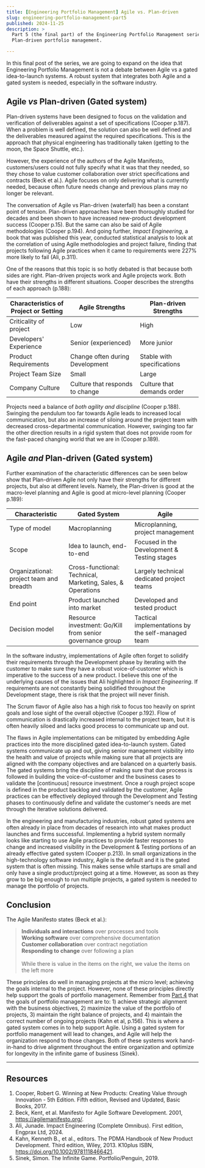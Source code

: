 ```yaml
---
title: [Engineering Portfolio Management] Agile vs. Plan-driven
slug: engineering-portfolio-management-part5
published: 2024-11-25
description: >
  Part 5 (the final part) of the Engineering Portfolio Management series: a discussion on Agile vs
  Plan-driven portfolio management.

---
```


In this final post of the series, we are going to expand on the idea that Engineering Portfolio
Management is not a debate between Agile vs a gated idea-to-launch systems. A robust system that
integrates both Agile and a gated system is needed, especially in the software industry.

## Agile _vs_ Plan-driven (Gated system)

Plan-driven systems have been designed to focus on the validation and verification of deliverables
against a set of specifications (Cooper p.187). When a problem is well defined, the solution can
also be well defined and the deliverables measured against the required specifications. This is the
approach that physical engineering has traditionally taken (getting to the moon, the Space Shuttle,
etc.).

However, the experience of the authors of the Agile Manifesto, customers/users could not fully
specify what it was that they needed, so they chose to value customer collaboration over strict
specifications and contracts (Beck et al.). Agile focuses on only delivering what is currently
needed, because often future needs change and previous plans may no longer be relevant.

The conversation of Agile vs Plan-driven (waterfall) has been a constant point of tension.
Plan-driven approaches have been thoroughly studied for decades and been shown to have increased
new-product development success (Cooper p.15). But the same can also be said of Agile methodologies
(Cooper p.194). And going further, _Impact Engineering_, a book that was published this year,
conducted statistical analysis to look at the correlation of using Agile methodologies and project
failure, finding that projects following Agile practices when it came to requirements were 227% more
likely to fail (Ali, p.311). 

One of the reasons that this topic is so hotly debated is that because both sides are right.
Plan-driven projects work and Agile projects work. Both have their strengths in different
situations. Cooper describes the strengths of each approach (p.188):

| Characteristics of<br/>Project or Setting | Agile Strengths | Plan-driven Strengths |
| ----------------------------------------- | --------------- | --------------------- |
| Criticality of project | Low | High |
| Developers' Experience | Senior (experienced) | More junior |
| Product Requirements | Change often during Development | Stable with specifications |
| Project Team Size | Small | Large |
| Company Culture | Culture that responds to change | Culture that demands order |

Projects need a balance of _both agility and discipline_ (Cooper p.188). Swinging the pendulum too
far towards Agile leads to increased local communication, but also an increase of siloing around the
project team with decreased cross-departmental communication. However, swinging too far the other
direction results in a rigid system that does not provide room for the fast-paced changing world
that we are in (Cooper p.189). 


## Agile _and_ Plan-driven (Gated system)

Further examination of the characteristic differences can be seen below show that Plan-driven Agile
not only have their strengths for different projects, but also at different levels. Namely, the
Plan-driven is good at the macro-level planning and Agile is good at micro-level planning (Cooper
p.189):

| Characteristic | Gated System | Agile |
| -------------- | ----- | ------------ |
| Type of model | Macroplanning | Microplanning, project management |
| Scope | Idea to launch, end-to-end | Focused in the Development & Testing stages | 
| Organizational: project team and breadth | Cross-functional: Technical,<br/>Marketing, Sales, & Operations | Largely technical dedicated project teams |
| End point | Product launched into market | Developed and tested product |
| Decision model | Resource investment: Go/Kill from senior governance group | Tactical implementations by the self-managed team |

In the software industry, implementations of Agile often forget to solidify their requirements
through the Development phase by iterating with the customer to make sure they have a robust
voice-of-customer which is imperative to the success of a new product. I believe this one of the
underlying causes of the issues that Ali highlighted in _Impact Engineering_. If requirements are
not constantly being solidified throughout the Development stage, there is risk that the project
will never finish.

The Scrum flavor of Agile also has a high risk to focus too heavily on sprint goals and lose sight
of the overall objective (Cooper p.192). Flow of communication is drastically increased internal to
the project team, but it is often heavily siloed and lacks good process to communicate up and out.

The flaws in Agile implementations can be mitigated by embedding Agile practices into the more
disciplined gated idea-to-launch system. Gated systems communicate up and out, giving senior
management visibility into the health and value of projects while making sure that all projects are
aligned with the company objectives and are balanced on a quarterly basis. The gated systems bring
the discipline of making sure that due process is followed in building the voice-of-customer and the
business cases to validate the [continuous] resource investment. Once a rough project scope is
defined in the product backlog and validated by the customer, Agile practices can be effectively
deployed through the Development and Testing phases to continuously define and validate the
customer's needs are met through the iterative solutions delivered.

In the engineering and manufacturing industries, robust gated systems are often already in place
from decades of research into what makes product launches and firms successful. Implementing a
hybrid system normally looks like starting to use Agile practices to provide faster responses to
change and increased visibility in the Development & Testing portions of an already effective gated
system (Cooper p.213). In small organizations in the high-technology software industry, Agile is the
default and it is the gated system that is often missing. This makes sense while startups are small
and only have a single product/project going at a time. However, as soon as they grow to be big
enough to run multiple projects, a gated system is needed to manage the portfolio of projects. 


## Conclusion

The Agile Manifesto states (Beck et al.):

> **Individuals and interactions** over processes and tools<br/>
> **Working software** over comprehensive documentation<br/>
> **Customer collaboration** over contract negotiation<br/>
> **Responding to change** over following a plan<br/><br/>
> While there is value in the items on the right, we value the items on the left more

These principles do well in managing projects at the micro level; achieving the goals internal to
the project. However, none of these principles directly help support the goals of portfolio
management. Remember from [Part 4](./posts/engineering-portfolio-management-part4) that the goals of
portfolio management are to: 1) achieve strategic alignment with the business objectives, 2)
maximize the value of the portfolio of projects, 3) maintain the right balance of projects, and 4)
maintain the correct number of ongoing projects (Kahn et al, p.156). This is where a gated system
comes in to help support Agile. Using a gated system for portfolio management will lead to changes,
and Agile will help the organization respond to those changes. Both of these systems work
hand-in-hand to drive alignment throughout the entire organization and optimize for longevity in
the infinite game of business (Sinek).


---

## Resources

1. Cooper, Robert G. Winning at New Products: Creating Value through Innovation - 5th Edition. Fifth edition, Revised and Updated, Basic Books, 2017.
2. Beck, Kent, et al. Manifesto for Agile Software Development. 2001, https://agilemanifesto.org/.
3. Ali, Junade. Impact Engineering (Complete Omnibus). First edition, Engprax Ltd, 2024.
4. Kahn, Kenneth B., et al., editors. The PDMA Handbook of New Product Development. Third edition, Wiley, 2013. K10plus ISBN, https://doi.org/10.1002/9781118466421.
5. Sinek, Simon. The Infinite Game. Portfolio/Penguin, 2019.
